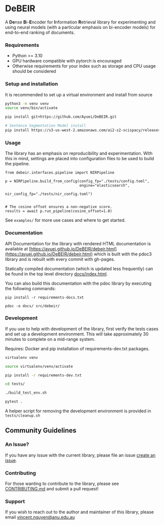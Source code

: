 # DeBEIR

A **De**nse **B**i-**E**ncoder for **I**nformation **R**etrieval library for experimenting and using neural models (with a particular emphasis on bi-encoder models) for end-to-end ranking of documents.

### Requirements
* Python >= 3.10
* GPU hardware compatible with pytorch is encouraged
* Otherwise requirements for your index such as storage and CPU usage should be considered

### Setup and installation
It is recommended to set up a virtual environment and install from source

```bash
python3 -m venv venv
source venv/bin/activate

pip install git+https://github.com/Ayuei/DeBEIR.git

# Sentence Segmentation Model install
pip install https://s3-us-west-2.amazonaws.com/ai2-s2-scispacy/releases/v0.5.0/en_core_sci_md-0.5.0.tar.gz
```

### Usage

The library has an emphasis on reproducibility and experimentation. With this in mind, settings are placed into configuration files to be used to build the pipeline. 

```python3
from debeir.interfaces.pipeline import NIRPipeline

p = NIRPipeline.build_from_config(config_fp="./tests/config.toml",
                                  engine="elasticsearch",
                                  nir_config_fp="./tests/nir_config.toml")


# The cosine offset ensures a non-negative score.
results = await p.run_pipeline(cosine_offset=1.0)
```

See ```examples/``` for more use cases and where to get started.

### Documentation

API Documentation for the library with rendered HTML documentation is available at [https://ayuei.github.io/DeBEIR/debeir.html](https://ayuei.github.io/DeBEIR/debeir.html) which is built with the pdoc3 library and is rebuilt with every commit with gh-pages.

Statically compiled documentation (which is updated less frequently) can be found in the top level directory [docs/index.html](docs/index.html).

You can also build this documentation with the pdoc library by executing the following commands:
```
pip install -r requirements-docs.txt

pdoc -o docs/ src/debeir/
```

### Development

If you use to help with development of the library, first verify the tests cases and set up a development environment. 
This will take approximately 30 minutes to complete on a mid-range system.

Requires: Docker and pip installation of requirements-dev.txt packages.

```bash
virtualenv venv

source virtualenv/venv/activate

pip install -r requirements-dev.txt

cd tests/

./build_test_env.sh

pytest .
```

A helper script for removing the development environment is provided in ```tests/cleanup.sh```

## Community Guidelines

### An Issue?
If you have any issue with the current library, please file an issue [create an issue](https://github.com/Ayuei/DeBEIR/issues/new/choose).

### Contributing
For those wanting to contribute to the library, please see [CONTRIBUTING.md](CONTRIBUTING.md) and submit a pull request!

### Support
If you wish to reach out to the author and maintainer of this library, please email vincent.nguyen@anu.edu.au
